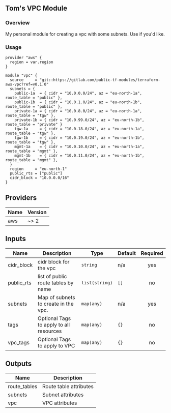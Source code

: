 ## Tom's VPC Module
### Overview
My personal module for creating a vpc with some subnets. Use if you'd like.

### Usage
```
provider "aws" {
  region = var.region
}

module "vpc" {
  source     = "git::https://gitlab.com/public-tf-modules/terraform-aws-vpc?ref=v0.1.0"
  subnets = {
    public-1a  = { cidr = "10.0.0.0/24", az = "eu-north-1a", route_table = "public" },
    public-1b  = { cidr = "10.0.1.0/24", az = "eu-north-1b", route_table = "public" },
    private-1a = { cidr = "10.0.8.0/24", az = "eu-north-1a", route_table = "tgw" },
    private-1b = { cidr = "10.0.99.0/24", az = "eu-north-1b", route_table = "private" }
    tgw-1a     = { cidr = "10.0.18.0/24", az = "eu-north-1a", route_table = "tgw" },
    tgw-1b     = { cidr = "10.0.19.0/24", az = "eu-north-1b", route_table = "tgw" },
    mgmt-1a    = { cidr = "10.0.10.0/24", az = "eu-north-1a", route_table = "mgmt" },
    mgmt-1b    = { cidr = "10.0.11.0/24", az = "eu-north-1b", route_table = "mgmt" },
  }
  region     = "eu-north-1"
  public_rts = ["public"]
  cidr_block = "10.0.0.0/16"
}
```
## Providers

| Name | Version |
|------|---------|
| aws | ~> 2 |

## Inputs

| Name | Description | Type | Default | Required |
|------|-------------|------|---------|:-----:|
| cidr\_block | cidr block for the vpc | `string` | n/a | yes |
| public\_rts | list of public route tables by name | `list(string)` | `[]` | no |
| subnets | Map of subnets to create in the vpc. | `map(any)` | n/a | yes |
| tags | Optional Tags to apply to all resources | `map(any)` | `{}` | no |
| vpc\_tags | Optional Tags to apply to VPC | `map(any)` | `{}` | no |

## Outputs

| Name | Description |
|------|-------------|
| route\_tables | Route table attributes |
| subnets | Subnet attributes |
| vpc | VPC attributes |

